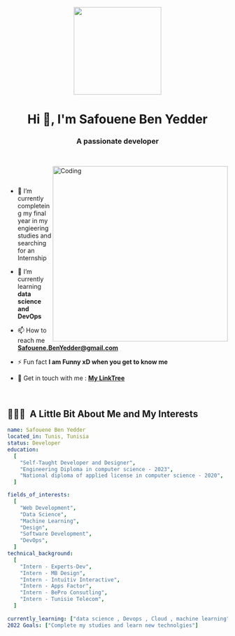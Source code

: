 
<p align="center">
  <img width="200" src="https://res.cloudinary.com/dlnxy723j/image/upload/v1663868286/Images/Logo_Black_ud187o.png">
</p>

<p align="center">
<h1 align="center">Hi 👋, I'm Safouene Ben Yedder </h1>
<h3 align="center">A passionate developer</h3>
<br>
</p>
<img align="right" alt="Coding" width="400" src="https://cdn.dribbble.com/users/1162077/screenshots/3848914/programmer.gif">

<br><br>
- 🔭 I’m currently completeing my final year in my engieering studies and searching for an Internship 

- 🌱 I’m currently learning **data science and DevOps**

- 📫 How to reach me **Safouene.BenYedder@gmail.com**

- ⚡ Fun fact **I am Funny xD when you get to know me**

- 💬 Get in touch with me : <a href="https://linktr.ee/safouenebenyedder" alt="MyLinkTree" target="blank"> **My LinkTree**</a>


<br>
<h2> 👨🏻‍💻 &nbsp;A Little Bit About Me and My Interests</h2>

```yaml
name: Safouene Ben Yedder
located_in: Tunis, Tunisia
status: Developer
education:
  [
    "Self-Taught Developer and Designer",
    "Engineering Diploma in computer science - 2023",
    "National diploma of applied license in computer science - 2020",
  ]

fields_of_interests:
  [
    "Web Development",
    "Data Science",
    "Machine Learning",
    "Design",
    "Software Development",
    "DevOps",
  ]
technical_background:
  [
    "Intern - Experts-Dev",
    "Intern - MB Design",
    "Intern - Intuitiv Interactive",
    "Intern - Apps Factor",
    "Intern - BePro Consutling",
    "Intern - Tunisie Telecom",
  ]
  
currently_learning: ["data science , Devops , Cloud , machine learning"]
2022 Goals: ["Complete my studies and learn new technolgies"]
```

  
